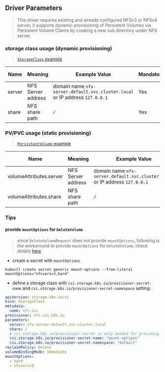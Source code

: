 ## Driver Parameters
> This driver requires existing and already configured NFSv3 or NFSv4 server, it supports dynamic provisioning of Persistent Volumes via Persistent Volume Claims by creating a new sub directory under NFS server.

### storage class usage (dynamic provisioning)
> [`StorageClass` example](../deploy/example/storageclass-nfs.yaml)

Name | Meaning | Example Value | Mandatory | Default value
--- | --- | --- | --- | ---
server | NFS Server address | domain name `nfs-server.default.svc.cluster.local` <br>or IP address `127.0.0.1` | Yes |
share | NFS share path | `/` | Yes |

### PV/PVC usage (static provisioning)
> [`PersistentVolume` example](../deploy/example/pv-nfs-csi.yaml)

Name | Meaning | Example Value | Mandatory | Default value
--- | --- | --- | --- | ---
volumeAttributes.server | NFS Server address | domain name `nfs-server.default.svc.cluster.local` <br>or IP address `127.0.0.1` | Yes |
volumeAttributes.share | NFS share path | `/` |  Yes  |


### Tips
#### provide `mountOptions` for `DeleteVolume`
> since `DeleteVolumeRequest` does not provide `mountOptions`, following is the workaround to provide `mountOptions` for `DeleteVolume`, check details [here](https://github.com/kubernetes-csi/csi-driver-nfs/issues/260)
  - create a secret with `mountOptions`
```console
kubectl create secret generic mount-options --from-literal mountOptions="nfsvers=3,hard"
```
  - define a storage class with `csi.storage.k8s.io/provisioner-secret-name` and `csi.storage.k8s.io/provisioner-secret-namespace` setting:
```yaml
apiVersion: storage.k8s.io/v1
kind: StorageClass
metadata:
  name: nfs-csi
provisioner: nfs.csi.k8s.io
parameters:
  server: nfs-server.default.svc.cluster.local
  share: /
  # csi.storage.k8s.io/provisioner-secret is only needed for providing mountOptions in DeleteVolume
  csi.storage.k8s.io/provisioner-secret-name: "mount-options"
  csi.storage.k8s.io/provisioner-secret-namespace: "default"
reclaimPolicy: Delete
volumeBindingMode: Immediate
mountOptions:
  - hard
  - nfsvers=3
```
